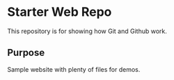 # Starter Web Repo

This repository is for showing how Git and Github work.

## Purpose

Sample website with plenty of files for demos.